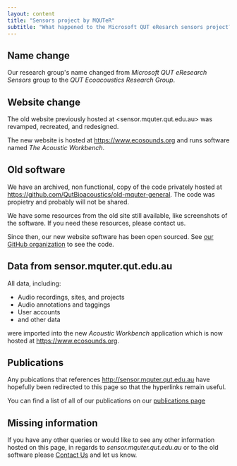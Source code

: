 ```yaml
---
layout: content
title: "Sensors project by MQUTeR"
subtitle: "What happened to the Microsoft QUT eResarch sensors project?"
---
```


## Name change

Our research group's name changed from _Microsoft QUT eResearch Sensors_ group to
the _QUT Ecoacoustics Research Group_.

## Website change

The old website previously hosted at <sensor.mquter.qut.edu.au> was revamped,
recreated, and redesigned. 

The new website is hosted at <https://www.ecosounds.org> and runs software named
_The Acoustic Workbench_.

## Old software
 
We have an archived, non functional, copy of the code privately hosted at 
<https://github.com/QutBioacoustics/old-mquter-general>. The code was propietry 
and probably will not be shared.

We have some resources from the old site still available, like screenshots of
the software. If you need these resources, please contact us.

Since then, our new website software has been open sourced. See [our GitHub 
organization](https://github.com/QutBioacoustics) to see the code.

## Data from sensor.mquter.qut.edu.au

All data, including:

- Audio recordings, sites, and projects
- Audio annotations and taggings
- User accounts
- and other data

were imported into the new _Acoustic Workbench_ application which is now hosted 
at <https://www.ecosounds.org>.

## Publications

Any pubications that references <http://sensor.mquter.qut.edu.au> have hopefully 
been redirected to this page so that the hyperlinks remain useful.

You can find a list of all of our publications on our 
[publications page](http://research.ecosounds.org/publications/publications.html) 

## Missing information

If you have any other queries or would like to see any other information hosted
on this page, in regards to _sensor.mquter.qut.edu.au_ or to the old software 
please [Contact Us](https://www.ecosounds.org/contact_us) and let us know.